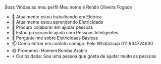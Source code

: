 Boas Vindas ao meu perfil
Meu nome é Renãn Oliveira Fogace

- 🔭 Atualmente estou trabalhando em Eletrica
- 🌱 Atualmente estou aprendendo Eletricidade
- 👯 Procuro colaborar em ajudar pessoas
- 🤔 Estou procurando ajuda com Pessoas Inteligentes
- 💬 Pergunte-me sobre Eletricidaes Basicas
- 📫 Como entrar em contato comigo: Pelo Whatazapp 011 934724630
- 😄 Pronomes: Homem Bomba,Arabio
- ⚡ Curiosidade: Sou uma pessoa que gosta de ajudar muito as pessoas
